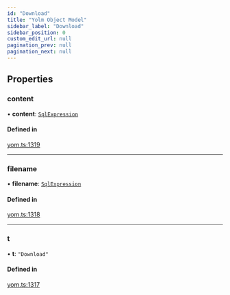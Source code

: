 ```yaml
---
id: "Download"
title: "Yolm Object Model"
sidebar_label: "Download"
sidebar_position: 0
custom_edit_url: null
pagination_prev: null
pagination_next: null
---
```


## Properties

### content

• **content**: [`SqlExpression`](../modules.md#sqlexpression)

#### Defined in

[yom.ts:1319](https://github.com/yolmio/boost/blob/964b449/src/yom.ts#L1319)

___

### filename

• **filename**: [`SqlExpression`](../modules.md#sqlexpression)

#### Defined in

[yom.ts:1318](https://github.com/yolmio/boost/blob/964b449/src/yom.ts#L1318)

___

### t

• **t**: ``"Download"``

#### Defined in

[yom.ts:1317](https://github.com/yolmio/boost/blob/964b449/src/yom.ts#L1317)
